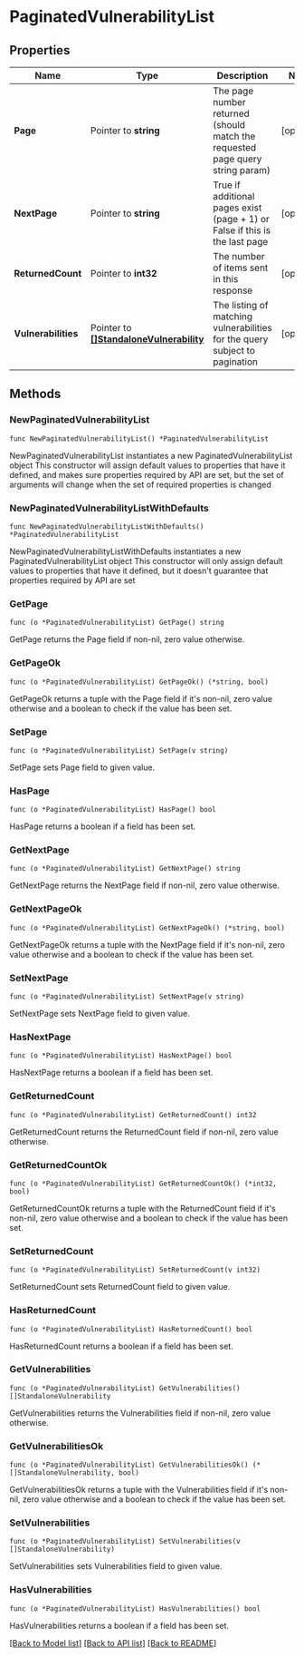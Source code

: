 # PaginatedVulnerabilityList

## Properties

Name | Type | Description | Notes
------------ | ------------- | ------------- | -------------
**Page** | Pointer to **string** | The page number returned (should match the requested page query string param) | [optional] 
**NextPage** | Pointer to **string** | True if additional pages exist (page + 1) or False if this is the last page | [optional] 
**ReturnedCount** | Pointer to **int32** | The number of items sent in this response | [optional] 
**Vulnerabilities** | Pointer to [**[]StandaloneVulnerability**](StandaloneVulnerability.md) | The listing of matching vulnerabilities for the query subject to pagination | [optional] 

## Methods

### NewPaginatedVulnerabilityList

`func NewPaginatedVulnerabilityList() *PaginatedVulnerabilityList`

NewPaginatedVulnerabilityList instantiates a new PaginatedVulnerabilityList object
This constructor will assign default values to properties that have it defined,
and makes sure properties required by API are set, but the set of arguments
will change when the set of required properties is changed

### NewPaginatedVulnerabilityListWithDefaults

`func NewPaginatedVulnerabilityListWithDefaults() *PaginatedVulnerabilityList`

NewPaginatedVulnerabilityListWithDefaults instantiates a new PaginatedVulnerabilityList object
This constructor will only assign default values to properties that have it defined,
but it doesn't guarantee that properties required by API are set

### GetPage

`func (o *PaginatedVulnerabilityList) GetPage() string`

GetPage returns the Page field if non-nil, zero value otherwise.

### GetPageOk

`func (o *PaginatedVulnerabilityList) GetPageOk() (*string, bool)`

GetPageOk returns a tuple with the Page field if it's non-nil, zero value otherwise
and a boolean to check if the value has been set.

### SetPage

`func (o *PaginatedVulnerabilityList) SetPage(v string)`

SetPage sets Page field to given value.

### HasPage

`func (o *PaginatedVulnerabilityList) HasPage() bool`

HasPage returns a boolean if a field has been set.

### GetNextPage

`func (o *PaginatedVulnerabilityList) GetNextPage() string`

GetNextPage returns the NextPage field if non-nil, zero value otherwise.

### GetNextPageOk

`func (o *PaginatedVulnerabilityList) GetNextPageOk() (*string, bool)`

GetNextPageOk returns a tuple with the NextPage field if it's non-nil, zero value otherwise
and a boolean to check if the value has been set.

### SetNextPage

`func (o *PaginatedVulnerabilityList) SetNextPage(v string)`

SetNextPage sets NextPage field to given value.

### HasNextPage

`func (o *PaginatedVulnerabilityList) HasNextPage() bool`

HasNextPage returns a boolean if a field has been set.

### GetReturnedCount

`func (o *PaginatedVulnerabilityList) GetReturnedCount() int32`

GetReturnedCount returns the ReturnedCount field if non-nil, zero value otherwise.

### GetReturnedCountOk

`func (o *PaginatedVulnerabilityList) GetReturnedCountOk() (*int32, bool)`

GetReturnedCountOk returns a tuple with the ReturnedCount field if it's non-nil, zero value otherwise
and a boolean to check if the value has been set.

### SetReturnedCount

`func (o *PaginatedVulnerabilityList) SetReturnedCount(v int32)`

SetReturnedCount sets ReturnedCount field to given value.

### HasReturnedCount

`func (o *PaginatedVulnerabilityList) HasReturnedCount() bool`

HasReturnedCount returns a boolean if a field has been set.

### GetVulnerabilities

`func (o *PaginatedVulnerabilityList) GetVulnerabilities() []StandaloneVulnerability`

GetVulnerabilities returns the Vulnerabilities field if non-nil, zero value otherwise.

### GetVulnerabilitiesOk

`func (o *PaginatedVulnerabilityList) GetVulnerabilitiesOk() (*[]StandaloneVulnerability, bool)`

GetVulnerabilitiesOk returns a tuple with the Vulnerabilities field if it's non-nil, zero value otherwise
and a boolean to check if the value has been set.

### SetVulnerabilities

`func (o *PaginatedVulnerabilityList) SetVulnerabilities(v []StandaloneVulnerability)`

SetVulnerabilities sets Vulnerabilities field to given value.

### HasVulnerabilities

`func (o *PaginatedVulnerabilityList) HasVulnerabilities() bool`

HasVulnerabilities returns a boolean if a field has been set.


[[Back to Model list]](../README.md#documentation-for-models) [[Back to API list]](../README.md#documentation-for-api-endpoints) [[Back to README]](../README.md)


